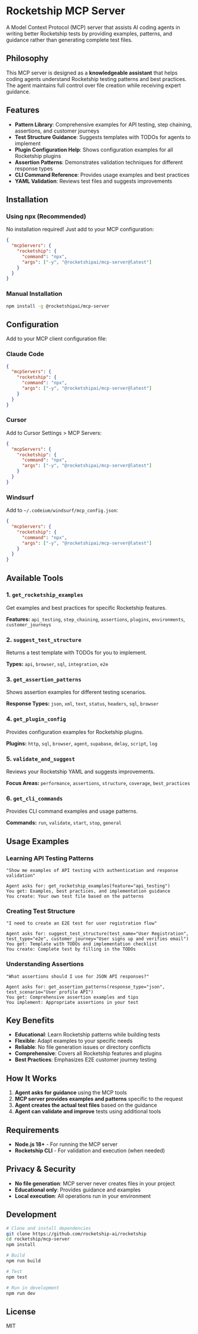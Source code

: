 # Rocketship MCP Server

A Model Context Protocol (MCP) server that assists AI coding agents in writing better Rocketship tests by providing examples, patterns, and guidance rather than generating complete test files.

## Philosophy

This MCP server is designed as a **knowledgeable assistant** that helps coding agents understand Rocketship testing patterns and best practices. The agent maintains full control over file creation while receiving expert guidance.

## Features

- **Pattern Library**: Comprehensive examples for API testing, step chaining, assertions, and customer journeys
- **Test Structure Guidance**: Suggests templates with TODOs for agents to implement
- **Plugin Configuration Help**: Shows configuration examples for all Rocketship plugins
- **Assertion Patterns**: Demonstrates validation techniques for different response types
- **CLI Command Reference**: Provides usage examples and best practices
- **YAML Validation**: Reviews test files and suggests improvements

## Installation

### Using npx (Recommended)

No installation required! Just add to your MCP configuration:

```json
{
  "mcpServers": {
    "rocketship": {
      "command": "npx",
      "args": ["-y", "@rocketshipai/mcp-server@latest"]
    }
  }
}
```

### Manual Installation

```bash
npm install -g @rocketshipai/mcp-server
```

## Configuration

Add to your MCP client configuration file:

### Claude Code
```json
{
  "mcpServers": {
    "rocketship": {
      "command": "npx",
      "args": ["-y", "@rocketshipai/mcp-server@latest"]
    }
  }
}
```

### Cursor
Add to Cursor Settings > MCP Servers:
```json
{
  "mcpServers": {
    "rocketship": {
      "command": "npx",
      "args": ["-y", "@rocketshipai/mcp-server@latest"]
    }
  }
}
```

### Windsurf
Add to `~/.codeium/windsurf/mcp_config.json`:
```json
{
  "mcpServers": {
    "rocketship": {
      "command": "npx",
      "args": ["-y", "@rocketshipai/mcp-server@latest"]
    }
  }
}
```

## Available Tools

### 1. `get_rocketship_examples`
Get examples and best practices for specific Rocketship features.

**Features:** `api_testing`, `step_chaining`, `assertions`, `plugins`, `environments`, `customer_journeys`

### 2. `suggest_test_structure`
Returns a test template with TODOs for you to implement.

**Types:** `api`, `browser`, `sql`, `integration`, `e2e`

### 3. `get_assertion_patterns`
Shows assertion examples for different testing scenarios.

**Response Types:** `json`, `xml`, `text`, `status`, `headers`, `sql`, `browser`

### 4. `get_plugin_config`
Provides configuration examples for Rocketship plugins.

**Plugins:** `http`, `sql`, `browser`, `agent`, `supabase`, `delay`, `script`, `log`

### 5. `validate_and_suggest`
Reviews your Rocketship YAML and suggests improvements.

**Focus Areas:** `performance`, `assertions`, `structure`, `coverage`, `best_practices`

### 6. `get_cli_commands`
Provides CLI command examples and usage patterns.

**Commands:** `run`, `validate`, `start`, `stop`, `general`

## Usage Examples

### Learning API Testing Patterns

```
"Show me examples of API testing with authentication and response validation"

Agent asks for: get_rocketship_examples(feature="api_testing")
You get: Examples, best practices, and implementation guidance
You create: Your own test file based on the patterns
```

### Creating Test Structure

```
"I need to create an E2E test for user registration flow"

Agent asks for: suggest_test_structure(test_name="User Registration", test_type="e2e", customer_journey="User signs up and verifies email")
You get: Template with TODOs and implementation checklist
You create: Complete test by filling in the TODOs
```

### Understanding Assertions

```
"What assertions should I use for JSON API responses?"

Agent asks for: get_assertion_patterns(response_type="json", test_scenario="User profile API")
You get: Comprehensive assertion examples and tips
You implement: Appropriate assertions in your test
```

## Key Benefits

- **Educational**: Learn Rocketship patterns while building tests
- **Flexible**: Adapt examples to your specific needs
- **Reliable**: No file generation issues or directory conflicts
- **Comprehensive**: Covers all Rocketship features and plugins
- **Best Practices**: Emphasizes E2E customer journey testing

## How It Works

1. **Agent asks for guidance** using the MCP tools
2. **MCP server provides examples and patterns** specific to the request
3. **Agent creates the actual test files** based on the guidance
4. **Agent can validate and improve** tests using additional tools

## Requirements

- **Node.js 18+** - For running the MCP server
- **Rocketship CLI** - For validation and execution (when needed)

## Privacy & Security

- **No file generation**: MCP server never creates files in your project
- **Educational only**: Provides guidance and examples
- **Local execution**: All operations run in your environment

## Development

```bash
# Clone and install dependencies
git clone https://github.com/rocketship-ai/rocketship
cd rocketship/mcp-server
npm install

# Build
npm run build

# Test
npm test

# Run in development
npm run dev
```

## License

MIT